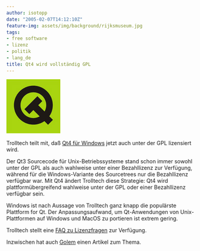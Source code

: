 ```yaml
---
author: isotopp
date: "2005-02-07T14:12:10Z"
feature-img: assets/img/background/rijksmuseum.jpg
tags:
- free software
- lizenz
- politik
- lang_de
title: Qt4 wird vollständig GPL
---
```

![](/uploads/trolltech.jpg)

Trolltech teilt mit, daß
[Qt4 für Windows](http://www.trolltech.com/newsroom/announcements/00000192.html)
jetzt auch unter der GPL lizensiert wird.

Der Qt3 Sourcecode für Unix-Betriebssysteme stand schon immer sowohl unter
der GPL als auch wahlweise unter einer Bezahllizenz zur Verfügung, während
für die Windows-Variante des Sourcetrees nur die Bezahllizenz verfügbar war.
Mit Qt4 ändert Trolltech diese Strategie: Qt4 wird plattformübergreifend
wahlweise unter der GPL oder einer Bezahllizenz verfügbar sein.

Windows ist nach Aussage von Trolltech ganz knapp die populärste Plattform
for Qt. Der Anpassungsaufwand, um Qt-Anwendungen von Unix-Plattformen auf
Windows und MacOS zu portieren ist extrem gering.

Trolltech stellt eine 
[FAQ zu Lizenzfragen](http://www.trolltech.com/developer/faqs/duallicense.html) zur Verfügung.

Inzwischen hat auch 
[Golem](http://www.golem.de/0502/36142.html) einen Artikel zum Thema.
